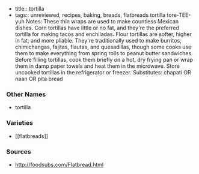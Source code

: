 - title:: tortilla
- tags:: unreviewed, recipes, baking, breads, flatbreads
tortilla tore-TEE-yuh Notes: These thin wraps are used to make countless Mexican dishes. Corn tortillas have little or no fat, and they're the preferred tortilla for making tacos and enchiladas. Flour tortillas are softer, higher in fat, and more pliable. They're traditionally used to make burritos, chimichangas, fajitas, flautas, and quesadillas, though some cooks use them to make everything from spring rolls to peanut butter sandwiches. Before filling tortillas, cook them briefly on a hot, dry frying pan or wrap them in damp paper towels and heat them in the microwave. Store uncooked tortillas in the refrigerator or freezer. Substitutes: chapati OR naan OR pita bread

### Other Names

* tortilla

### Varieties

* [[flatbreads]]

### Sources
* http://foodsubs.com/Flatbread.html

